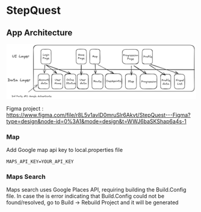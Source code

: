 # StepQuest

## App Architecture
![app architechture](images/APP_architecture_v2.png)

Figma project : https://www.figma.com/file/r8L5v1avlD0mruSlr6Akvt/StepQuest---Figma?type=design&node-id=0%3A1&mode=design&t=WWJ6baSKShap6a4s-1

### Map
Add Google map api key to local.properties file
```
MAPS_API_KEY=YOUR_API_KEY
```

### Maps Search
Maps search uses Google Places API, requiring building the Build.Config file.
In case the is error indicating that Build.Config could not be found/resolved, go to Build -> Rebuild Project and it will be generated



